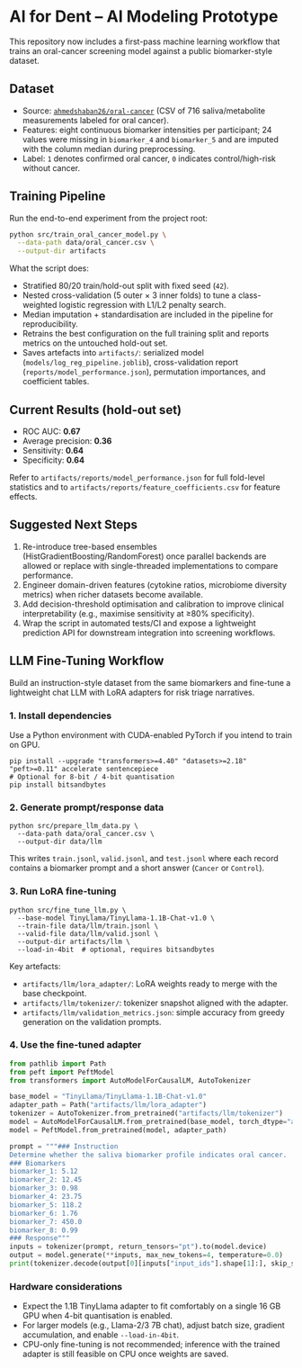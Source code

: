 # AI for Dent – AI Modeling Prototype

This repository now includes a first-pass machine learning workflow that trains an oral-cancer screening model against a public biomarker-style dataset.

## Dataset
- Source: [`ahmedshaban26/oral-cancer`](https://github.com/ahmedshaban26/oral-cancer) (CSV of 716 saliva/metabolite measurements labeled for oral cancer).
- Features: eight continuous biomarker intensities per participant; 24 values were missing in `biomarker_4` and `biomarker_5` and are imputed with the column median during preprocessing.
- Label: `1` denotes confirmed oral cancer, `0` indicates control/high-risk without cancer.

## Training Pipeline
Run the end-to-end experiment from the project root:

```bash
python src/train_oral_cancer_model.py \
  --data-path data/oral_cancer.csv \
  --output-dir artifacts
```

What the script does:
- Stratified 80/20 train/hold-out split with fixed seed (`42`).
- Nested cross-validation (5 outer × 3 inner folds) to tune a class-weighted logistic regression with L1/L2 penalty search.
- Median imputation + standardisation are included in the pipeline for reproducibility.
- Retrains the best configuration on the full training split and reports metrics on the untouched hold-out set.
- Saves artefacts into `artifacts/`: serialized model (`models/log_reg_pipeline.joblib`), cross-validation report (`reports/model_performance.json`), permutation importances, and coefficient tables.

## Current Results (hold-out set)
- ROC AUC: **0.67**
- Average precision: **0.36**
- Sensitivity: **0.64**
- Specificity: **0.64**

Refer to `artifacts/reports/model_performance.json` for full fold-level statistics and to `artifacts/reports/feature_coefficients.csv` for feature effects.

## Suggested Next Steps
1. Re-introduce tree-based ensembles (HistGradientBoosting/RandomForest) once parallel backends are allowed or replace with single-threaded implementations to compare performance.
2. Engineer domain-driven features (cytokine ratios, microbiome diversity metrics) when richer datasets become available.
3. Add decision-threshold optimisation and calibration to improve clinical interpretability (e.g., maximise sensitivity at ≥80% specificity).
4. Wrap the script in automated tests/CI and expose a lightweight prediction API for downstream integration into screening workflows.


## LLM Fine-Tuning Workflow
Build an instruction-style dataset from the same biomarkers and fine-tune a lightweight chat LLM with LoRA adapters for risk triage narratives.

### 1. Install dependencies
Use a Python environment with CUDA-enabled PyTorch if you intend to train on GPU.

```
pip install --upgrade "transformers>=4.40" "datasets>=2.18" "peft>=0.11" accelerate sentencepiece
# Optional for 8-bit / 4-bit quantisation
pip install bitsandbytes
```

### 2. Generate prompt/response data

```
python src/prepare_llm_data.py \
  --data-path data/oral_cancer.csv \
  --output-dir data/llm
```

This writes `train.jsonl`, `valid.jsonl`, and `test.jsonl` where each record contains a biomarker prompt and a short answer (`Cancer` or `Control`).

### 3. Run LoRA fine-tuning

```
python src/fine_tune_llm.py \
  --base-model TinyLlama/TinyLlama-1.1B-Chat-v1.0 \
  --train-file data/llm/train.jsonl \
  --valid-file data/llm/valid.jsonl \
  --output-dir artifacts/llm \
  --load-in-4bit  # optional, requires bitsandbytes
```

Key artefacts:
- `artifacts/llm/lora_adapter/`: LoRA weights ready to merge with the base checkpoint.
- `artifacts/llm/tokenizer/`: tokenizer snapshot aligned with the adapter.
- `artifacts/llm/validation_metrics.json`: simple accuracy from greedy generation on the validation prompts.

### 4. Use the fine-tuned adapter

```python
from pathlib import Path
from peft import PeftModel
from transformers import AutoModelForCausalLM, AutoTokenizer

base_model = "TinyLlama/TinyLlama-1.1B-Chat-v1.0"
adapter_path = Path("artifacts/llm/lora_adapter")
tokenizer = AutoTokenizer.from_pretrained("artifacts/llm/tokenizer")
model = AutoModelForCausalLM.from_pretrained(base_model, torch_dtype="auto", device_map="auto")
model = PeftModel.from_pretrained(model, adapter_path)

prompt = """### Instruction
Determine whether the saliva biomarker profile indicates oral cancer.
### Biomarkers
biomarker_1: 5.12
biomarker_2: 12.45
biomarker_3: 0.98
biomarker_4: 23.75
biomarker_5: 118.2
biomarker_6: 1.76
biomarker_7: 450.0
biomarker_8: 0.99
### Response"""
inputs = tokenizer(prompt, return_tensors="pt").to(model.device)
output = model.generate(**inputs, max_new_tokens=4, temperature=0.0)
print(tokenizer.decode(output[0][inputs["input_ids"].shape[1]:], skip_special_tokens=True))
```

### Hardware considerations
- Expect the 1.1B TinyLlama adapter to fit comfortably on a single 16 GB GPU when 4-bit quantisation is enabled.
- For larger models (e.g., Llama-2/3 7B chat), adjust batch size, gradient accumulation, and enable `--load-in-4bit`.
- CPU-only fine-tuning is not recommended; inference with the trained adapter is still feasible on CPU once weights are saved.
